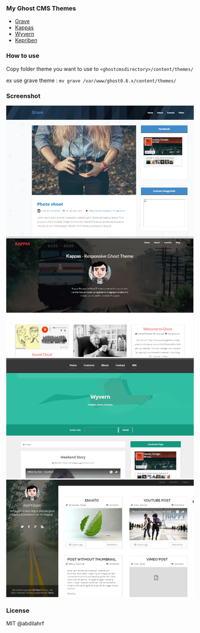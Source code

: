 ### My Ghost CMS Themes

- [Grave](http://gravedemo-hasnydesgn.rhcloud.com)
- [Kappas](http://kappas-responsivethemes.rhcloud.com)
- [Wyvern](http://wyvern-hasnydes.rhcloud.com)
- [Kepriben](http://kepriben-responsivethemes.rhcloud.com)

### How to use

Copy folder theme you want to use to `<ghostcmsdirectory>/content/themes/`

ex use grave theme : `mv grave /var/www/ghost0.6.x/content/themes/`

### Screenshot

![](grave.png)
![](kappas.png)
![](wyvern.png)
![](kepriben.png)

### License

MIT @abdilahrf
